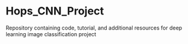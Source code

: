 # Hops_CNN_Project
Repository containing code, tutorial, and additional resources for deep learning image classification project
